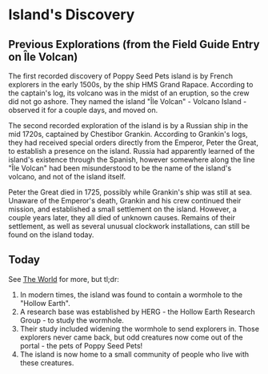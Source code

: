 # Island's Discovery

## Previous Explorations (from the Field Guide Entry on Île Volcan)

The first recorded discovery of Poppy Seed Pets island is by French explorers in the early 1500s, by the ship HMS Grand Rapace. According to the captain's log, its volcano was in the midst of an eruption, so the crew did not go ashore. They named the island "Île Volcan" - Volcano Island - observed it for a couple days, and moved on.

The second recorded exploration of the island is by a Russian ship in the mid 1720s, captained by Chestibor Grankin. According to Grankin's logs, they had received special orders directly from the Emperor, Peter the Great, to establish a presence on the island. Russia had apparently learned of the island's existence through the Spanish, however somewhere along the line "Île Volcan" had been misunderstood to be the name of the island's volcano, and not of the island itself.

Peter the Great died in 1725, possibly while Grankin's ship was still at sea. Unaware of the Emperor's death, Grankin and his crew continued their mission, and established a small settlement on the island. However, a couple years later, they all died of unknown causes. Remains of their settlement, as well as several unusual clockwork installations, can still be found on the island today.

## Today

See [The World](The%20World.md) for more, but tl;dr:

1. In modern times, the island was found to contain a wormhole to the "Hollow Earth".
2. A research base was established by HERG - the Hollow Earth Research Group - to study the wormhole.
3. Their study included widening the wormhole to send explorers in. Those explorers never came back, but odd creatures now come out of the portal - the pets of Poppy Seed Pets!
4. The island is now home to a small community of people who live with these creatures.
